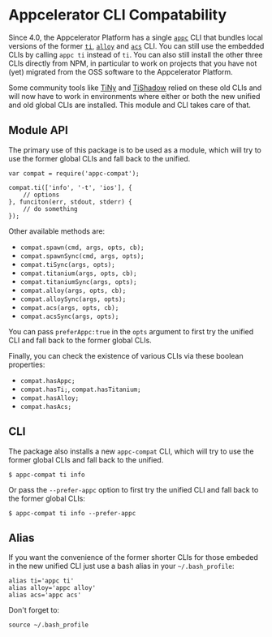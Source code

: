 # Appcelerator CLI Compatability

Since 4.0, the Appcelerator Platform has a single [`appc`](http://docs.appcelerator.com/platform/latest/#!/guide/Appcelerator_Command-Line_Interface_Reference) CLI that bundles local versions of the former [`ti`](https://npmjs.com/titanium), [`alloy`](https://npmjs.com/alloy) and [`acs`](https://npmjs.com/acs) CLI. You can still use the embedded CLIs by calling `appc ti` instead of `ti`. You can also still install the other three CLIs directly from NPM, in particular to work on projects that you have not (yet) migrated from the OSS software to the Appcelerator Platform.


Some community tools like [TiNy](https://npmjs.com/tn) and [TiShadow](https://npmjs.com/tishadow) relied on these old CLIs and will now have to work in environments where either or both the new unified and old global CLIs are installed. This module and CLI takes care of that.

## Module API
The primary use of this package is to be used as a module, which will try to use the former global CLIs and fall back to the unified.

```
var compat = require('appc-compat');

compat.ti(['info', '-t', 'ios'], {
	// options
}, funciton(err, stdout, stderr) {
	// do something
});
```

Other available methods are:

* `compat.spawn(cmd, args, opts, cb);`
* `compat.spawnSync(cmd, args, opts);` 
* `compat.tiSync(args, opts);`
* `compat.titanium(args, opts, cb);`
* `compat.titaniumSync(args, opts);`
* `compat.alloy(args, opts, cb);`
* `compat.alloySync(args, opts);`
* `compat.acs(args, opts, cb);`
* `compat.acsSync(args, opts);`

You can pass `preferAppc:true` in the `opts` argument to first try the unified CLI and fall back to the former global CLIs.

Finally, you can check the existence of various CLIs via these boolean properties:

* `compat.hasAppc;`
* `compat.hasTi;`, `compat.hasTitanium;`
* `compat.hasAlloy;`
* `compat.hasAcs;`

## CLI
The package also installs a new `appc-compat` CLI, which will try to use the former global CLIs and fall back to the unified.

```
$ appc-compat ti info
```

Or pass the `--prefer-appc` option to first try the unified CLI and fall back to the former global CLIs:

```
$ appc-compat ti info --prefer-appc
```

## Alias
If you want the convenience of the former shorter CLIs for those embeded in the new unified CLI just use a bash alias in your `~/.bash_profile`:

```
alias ti='appc ti'
alias alloy='appc alloy'
alias acs='appc acs'
```

Don't forget to:

```
source ~/.bash_profile
```